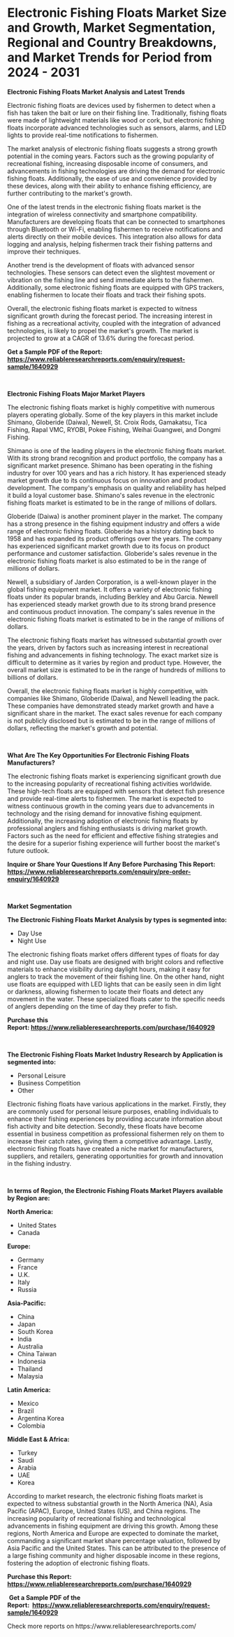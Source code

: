 <p><h1>Electronic Fishing Floats Market Size and Growth, Market Segmentation, Regional and Country Breakdowns, and Market Trends for Period from 2024 -  2031</h1></p><p><strong>Electronic Fishing Floats Market Analysis and Latest Trends</strong></p>
<p><p>Electronic fishing floats are devices used by fishermen to detect when a fish has taken the bait or lure on their fishing line. Traditionally, fishing floats were made of lightweight materials like wood or cork, but electronic fishing floats incorporate advanced technologies such as sensors, alarms, and LED lights to provide real-time notifications to fishermen.</p><p>The market analysis of electronic fishing floats suggests a strong growth potential in the coming years. Factors such as the growing popularity of recreational fishing, increasing disposable income of consumers, and advancements in fishing technologies are driving the demand for electronic fishing floats. Additionally, the ease of use and convenience provided by these devices, along with their ability to enhance fishing efficiency, are further contributing to the market's growth.</p><p>One of the latest trends in the electronic fishing floats market is the integration of wireless connectivity and smartphone compatibility. Manufacturers are developing floats that can be connected to smartphones through Bluetooth or Wi-Fi, enabling fishermen to receive notifications and alerts directly on their mobile devices. This integration also allows for data logging and analysis, helping fishermen track their fishing patterns and improve their techniques.</p><p>Another trend is the development of floats with advanced sensor technologies. These sensors can detect even the slightest movement or vibration on the fishing line and send immediate alerts to the fishermen. Additionally, some electronic fishing floats are equipped with GPS trackers, enabling fishermen to locate their floats and track their fishing spots.</p><p>Overall, the electronic fishing floats market is expected to witness significant growth during the forecast period. The increasing interest in fishing as a recreational activity, coupled with the integration of advanced technologies, is likely to propel the market's growth. The market is projected to grow at a CAGR of 13.6% during the forecast period.</p></p>
<p><strong>Get a Sample PDF of the Report:&nbsp; <a href="https://www.reliableresearchreports.com/enquiry/request-sample/1640929">https://www.reliableresearchreports.com/enquiry/request-sample/1640929</a></strong></p>
<p>&nbsp;</p>
<p><strong>Electronic Fishing Floats Major Market Players</strong></p>
<p><p>The electronic fishing floats market is highly competitive with numerous players operating globally. Some of the key players in this market include Shimano, Globeride (Daiwa), Newell, St. Croix Rods, Gamakatsu, Tica Fishing, Rapal VMC, RYOBI, Pokee Fishing, Weihai Guangwei, and Dongmi Fishing.</p><p>Shimano is one of the leading players in the electronic fishing floats market. With its strong brand recognition and product portfolio, the company has a significant market presence. Shimano has been operating in the fishing industry for over 100 years and has a rich history. It has experienced steady market growth due to its continuous focus on innovation and product development. The company's emphasis on quality and reliability has helped it build a loyal customer base. Shimano's sales revenue in the electronic fishing floats market is estimated to be in the range of millions of dollars.</p><p>Globeride (Daiwa) is another prominent player in the market. The company has a strong presence in the fishing equipment industry and offers a wide range of electronic fishing floats. Globeride has a history dating back to 1958 and has expanded its product offerings over the years. The company has experienced significant market growth due to its focus on product performance and customer satisfaction. Globeride's sales revenue in the electronic fishing floats market is also estimated to be in the range of millions of dollars.</p><p>Newell, a subsidiary of Jarden Corporation, is a well-known player in the global fishing equipment market. It offers a variety of electronic fishing floats under its popular brands, including Berkley and Abu Garcia. Newell has experienced steady market growth due to its strong brand presence and continuous product innovation. The company's sales revenue in the electronic fishing floats market is estimated to be in the range of millions of dollars.</p><p>The electronic fishing floats market has witnessed substantial growth over the years, driven by factors such as increasing interest in recreational fishing and advancements in fishing technology. The exact market size is difficult to determine as it varies by region and product type. However, the overall market size is estimated to be in the range of hundreds of millions to billions of dollars.</p><p>Overall, the electronic fishing floats market is highly competitive, with companies like Shimano, Globeride (Daiwa), and Newell leading the pack. These companies have demonstrated steady market growth and have a significant share in the market. The exact sales revenue for each company is not publicly disclosed but is estimated to be in the range of millions of dollars, reflecting the market's growth and potential.</p></p>
<p>&nbsp;</p>
<p><strong>What Are The Key Opportunities For Electronic Fishing Floats Manufacturers?</strong></p>
<p><p>The electronic fishing floats market is experiencing significant growth due to the increasing popularity of recreational fishing activities worldwide. These high-tech floats are equipped with sensors that detect fish presence and provide real-time alerts to fishermen. The market is expected to witness continuous growth in the coming years due to advancements in technology and the rising demand for innovative fishing equipment. Additionally, the increasing adoption of electronic fishing floats by professional anglers and fishing enthusiasts is driving market growth. Factors such as the need for efficient and effective fishing strategies and the desire for a superior fishing experience will further boost the market's future outlook.</p></p>
<p><strong>Inquire or Share Your Questions If Any Before Purchasing This Report: <a href="https://www.reliableresearchreports.com/enquiry/pre-order-enquiry/1640929">https://www.reliableresearchreports.com/enquiry/pre-order-enquiry/1640929</a></strong></p>
<p>&nbsp;</p>
<p><strong>Market Segmentation</strong></p>
<p><strong>The Electronic Fishing Floats Market Analysis by types is segmented into:</strong></p>
<p><ul><li>Day Use</li><li>Night Use</li></ul></p>
<p><p>The electronic fishing floats market offers different types of floats for day and night use. Day use floats are designed with bright colors and reflective materials to enhance visibility during daylight hours, making it easy for anglers to track the movement of their fishing line. On the other hand, night use floats are equipped with LED lights that can be easily seen in dim light or darkness, allowing fishermen to locate their floats and detect any movement in the water. These specialized floats cater to the specific needs of anglers depending on the time of day they prefer to fish.</p></p>
<p><strong>Purchase this Report:&nbsp;<a href="https://www.reliableresearchreports.com/purchase/1640929">https://www.reliableresearchreports.com/purchase/1640929</a></strong></p>
<p>&nbsp;</p>
<p><strong>The Electronic Fishing Floats Market Industry Research by Application is segmented into:</strong></p>
<p><ul><li>Personal Leisure</li><li>Business Competition</li><li>Other</li></ul></p>
<p><p>Electronic fishing floats have various applications in the market. Firstly, they are commonly used for personal leisure purposes, enabling individuals to enhance their fishing experiences by providing accurate information about fish activity and bite detection. Secondly, these floats have become essential in business competition as professional fishermen rely on them to increase their catch rates, giving them a competitive advantage. Lastly, electronic fishing floats have created a niche market for manufacturers, suppliers, and retailers, generating opportunities for growth and innovation in the fishing industry.</p></p>
<p>&nbsp;</p>
<p><strong>In terms of Region, the Electronic Fishing Floats Market Players available by Region are:</strong></p>
<p>
    <p> <strong> North America: </strong>
        <ul>
            <li>United States</li>
            <li>Canada</li>
        </ul>
        </p> 
    <p> <strong> Europe: </strong>
        <ul>
            <li>Germany</li>
            <li>France</li>
            <li>U.K.</li>
            <li>Italy</li>
            <li>Russia</li>
        </ul>
        </p> 
    <p> <strong> Asia-Pacific: </strong>
        <ul>
            <li>China</li>
            <li>Japan</li>
            <li>South Korea</li>
            <li>India</li>
            <li>Australia</li>
            <li>China Taiwan</li>
            <li>Indonesia</li>
            <li>Thailand</li>
            <li>Malaysia</li>
        </ul>
        </p> 
    <p> <strong> Latin America: </strong>
        <ul>
            <li>Mexico</li>
            <li>Brazil</li>
            <li>Argentina Korea</li>
            <li>Colombia</li>
        </ul>
        </p> 
    <p> <strong> Middle East & Africa: </strong>
        <ul>
            <li>Turkey</li>
            <li>Saudi</li>
            <li>Arabia</li>
            <li>UAE</li>
            <li>Korea</li>
        </ul>
    </p>
    </p>
<p><p>According to market research, the electronic fishing floats market is expected to witness substantial growth in the North America (NA), Asia Pacific (APAC), Europe, United States (US), and China regions. The increasing popularity of recreational fishing and technological advancements in fishing equipment are driving this growth. Among these regions, North America and Europe are expected to dominate the market, commanding a significant market share percentage valuation, followed by Asia Pacific and the United States. This can be attributed to the presence of a large fishing community and higher disposable income in these regions, fostering the adoption of electronic fishing floats.</p></p>
<p><strong>Purchase this Report: <a href="https://www.reliableresearchreports.com/purchase/1640929">https://www.reliableresearchreports.com/purchase/1640929</a></strong></p>
<p>&nbsp;<strong>Get a Sample PDF of the Report:&nbsp;&nbsp;<a href="https://www.reliableresearchreports.com/enquiry/request-sample/1640929">https://www.reliableresearchreports.com/enquiry/request-sample/1640929</a></strong></p>
<p><strong></strong></p>
<p>Check more reports on https://www.reliableresearchreports.com/</p>